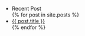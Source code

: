 <aside class="left-sidebar">
<ul class="side-nav">
<li><label>Recent Post</label></li>
	{% for post in site.posts %}
    <li>
      <a href="{{ post.url }}">{{ post.title }}</a>
    </li>
  {% endfor %}
</ul>
</aside>